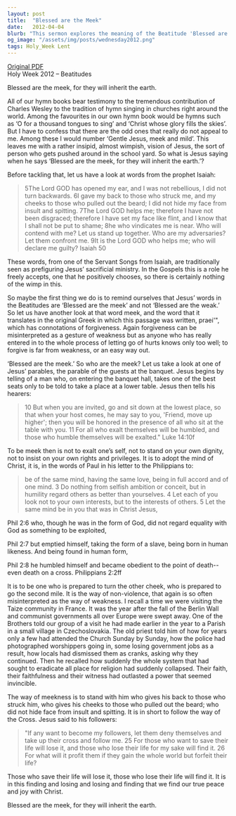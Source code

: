 ```yaml
---
layout: post
title:  "Blessed are the Meek"
date:   2012-04-04
blurb: "This sermon explores the meaning of the Beatitude 'Blessed are the meek, for they will inherit the earth.' It challenges the common misconception of meekness as weakness, and instead presents it as a virtue of humility, forgiveness, and non-violence. The sermon draws on various biblical texts, including the Servant Songs from Isaiah and the parable of the guests at the banquet from Luke, to illustrate the concept of meekness."
og_image: "/assets/img/posts/wednesday2012.png"
tags: Holy_Week Lent
---
```

[Original PDF](/assets/pdf/wednesday2012.pdf)    
Holy Week 2012 – Beatitudes

Blessed are the meek, for they will inherit the earth.

All of our hymn books bear testimony to the tremendous contribution of Charles Wesley to the tradition of hymn singing in churches right around the world. Among the favourites in our own hymn book would be hymns such as ‘O for a thousand tongues to sing’ and ‘Christ whose glory fills the skies’. But I have to confess that there are the odd ones that really do not appeal to me. Among these I would number ‘Gentle Jesus, meek and mild’. This leaves me with a rather insipid, almost wimpish, vision of Jesus, the sort of person who gets pushed around in the school yard. So what is Jesus saying when he says ‘Blessed are the meek, for they will inherit the earth.’?

Before tackling that, let us have a look at words from the prophet Isaiah:

>5The Lord GOD has opened my ear,
and I was not rebellious,
I did not turn backwards.
6I gave my back to those who struck me,
and my cheeks to those who pulled out the beard;
I did not hide my face
from insult and spitting.
7The Lord GOD helps me;
therefore I have not been disgraced;
therefore I have set my face like flint,
and I know that I shall not be put to shame;
8he who vindicates me is near.
Who will contend with me?
Let us stand up together.
Who are my adversaries?
Let them confront me.
9It is the Lord GOD who helps me;
who will declare me guilty? Isaiah 50

These words, from one of the Servant Songs from Isaiah, are traditionally seen as prefiguring Jesus’ sacrificial ministry. In the Gospels this is a role he freely accepts, one that he positively chooses, so there is certainly nothing of the wimp in this.

So maybe the first thing we do is to remind ourselves that Jesus’ words in the Beatitudes are ‘Blessed are the meek’ and not ‘Blessed are the weak.’ So let us have another look at that word meek, and the word that it translates in the original Greek in which this passage was written, praei'", which has connotations of forgiveness. Again forgiveness can be misinterpreted as a gesture of weakness but as anyone who has really entered in to the whole process of letting go of hurts knows only too well; to forgive is far from weakness, or an easy way out.

‘Blessed are the meek.’ So who are the meek? Let us take a look at one of Jesus’ parables, the parable of the guests at the banquet. Jesus begins by telling of a man who, on entering the banquet hall, takes one of the best seats only to be told to take a place at a lower table. Jesus then tells his hearers:

>10 But when you are invited, go and sit down at the lowest place, so that when your host comes, he may say to you, 'Friend, move up higher'; then you will be honored in the presence of all who sit at the table with you. 11 For all who exalt themselves will be humbled, and those who humble themselves will be exalted." Luke 14:10f

To be meek then is not to exalt one’s self, not to stand on your own dignity, not to insist on your own rights and privileges. It is to adopt the mind of Christ, it is, in the words of Paul in his letter to the Philippians to:

>be of the same mind, having the same love, being in full accord and of one mind. 3 Do nothing from selfish ambition or conceit, but in humility regard others as better than yourselves. 4 Let each of you look not to your own interests, but to the interests of others. 5 Let the same mind be in you that was in Christ Jesus,

Phil 2:6 who, though he was in the form of God,
did not regard equality with God
as something to be exploited,

Phil 2:7 but emptied himself,
taking the form of a slave,
being born in human likeness.
And being found in human form,

Phil 2:8 he humbled himself
and became obedient to the point of death--
even death on a cross. Philippians 2:2ff

It is to be one who is prepared to turn the other cheek, who is prepared to go the second mile. It is the way of non-violence, that again is so often misinterpreted as the way of weakness. I recall a time we were visiting the Taize community in France. It was the year after the fall of the Berlin Wall and communist governments all over Europe were swept away. One of the Brothers told our group of a visit he had made earlier in the year to a Parish in a small village in Czechoslovakia. The old priest told him of how for years only a few had attended the Church Sunday by Sunday, how the police had photographed worshippers going in, some losing government jobs as a result, how locals had dismissed them as cranks, asking why they continued. Then he recalled how suddenly the whole system that had sought to eradicate all place for religion had suddenly collapsed. Their faith, their faithfulness and their witness had outlasted a power that seemed invincible.

The way of meekness is to stand with him who gives his back to those who struck him, who gives his cheeks to those who pulled out the beard; who did not hide face from insult and spitting. It is in short to follow the way of the Cross. Jesus said to his followers:

>"If any want to become my followers, let them deny themselves and take up their cross and follow me. 25 For those who want to save their life will lose it, and those who lose their life for my sake will find it. 26 For what will it profit them if they gain the whole world but forfeit their life?

Those who save their life will lose it, those who lose their life will find it. It is in this finding and losing and losing and finding that we find our true peace and joy with Christ.

Blessed are the meek, for they will inherit the earth.
